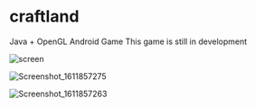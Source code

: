 # craftland
Java + OpenGL Android Game
This game is still in development 

![screen](https://user-images.githubusercontent.com/8449266/106069033-01070c00-6102-11eb-8483-de7b5cbff604.png)

![Screenshot_1611857275](https://user-images.githubusercontent.com/8449266/106180359-79baa680-619c-11eb-981e-388b42d588c7.png)

![Screenshot_1611857263](https://user-images.githubusercontent.com/8449266/106180362-7a533d00-619c-11eb-9067-dec0b8129533.png)
